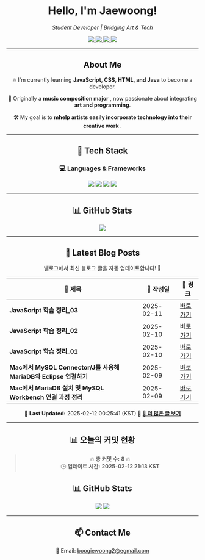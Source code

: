 





<div align="center">
<h1 align="center">Hello, I'm Jaewoong! </h1>

<p align="center"><em>Student Developer | Bridging Art & Tech</em></p>

<p align="center">
  <a href="https://github.com/Jaewoong-Hwang">
    <img src="https://img.shields.io/github/followers/Jaewoong-Hwang?label=Follow&style=social" />
  </a>
  <a href="https://velog.io/@mypalebluedot29/posts">
    <img src="https://img.shields.io/badge/Velog-20C997?style=flat-square&logo=velog&logoColor=white"/>
  </a>
  <a href="https://www.youtube.com/@boogiewoong2819">
    <img src="https://img.shields.io/badge/YouTube-FF0000?style=flat-square&logo=youtube&logoColor=white"/>
  </a>
  <a href="https://www.instagram.com/boogie_woong2">
    <img src="https://img.shields.io/badge/Instagram-E4405F?style=flat-square&logo=instagram&logoColor=white"/>
  </a>
</p>

---

## About Me
 <p>🔥 I'm currently learning <strong>JavaScript, CSS, HTML, and Java</strong> to become a developer.</p>
 <p>🎨 Originally a <strong>music composition major</strong> , now passionate about integrating <strong>art and programming</strong>.</p>
 <p>🛠 My goal is to <strong>mhelp artists easily incorporate technology into their creative work</strong> .</p>

---

## 🚀 Tech Stack
### 💻 Languages & Frameworks
<p>
  <img src="https://img.shields.io/badge/JavaScript-F7DF1E?style=for-the-badge&logo=javascript&logoColor=black"/>
  <img src="https://img.shields.io/badge/CSS3-1572B6?style=for-the-badge&logo=css3&logoColor=white"/>
  <img src="https://img.shields.io/badge/HTML5-E34F26?style=for-the-badge&logo=html5&logoColor=white"/>
  <img src="https://img.shields.io/badge/Java-007396?style=for-the-badge&logo=java&logoColor=white"/>
</p>

---

## 📊 GitHub Stats
<p align="center">
  <img src="https://github-readme-stats.vercel.app/api?username=Jaewoong-Hwang&show_icons=true&theme=dark" />
</p>



---



## 📝 Latest Blog Posts
 벨로그에서 최신 블로그 글을 자동 업데이트합니다! 🚀

<!-- BLOG-POST-LIST:START -->
| 📝 제목 | 📅 작성일 | 🔗 링크 |
|---------|------------------|---------|
| **JavaScript 학습 정리_03** | 2025-02-11 | [바로가기](https://velog.io/@mypalebluedot29/JavaScript-객체-및-배열-조작) |
| **JavaScript 학습 정리_02** | 2025-02-10 | [바로가기](https://velog.io/@mypalebluedot29/JavaScript-학습-정리-yl5s993v) |
| **JavaScript 학습 정리_01** | 2025-02-10 | [바로가기](https://velog.io/@mypalebluedot29/JavaScript-학습-정리) |
| **Mac에서 MySQL Connector/J를 사용해 MariaDB와 Eclipse 연결하기** | 2025-02-09 | [바로가기](https://velog.io/@mypalebluedot29/Mac에서-MySQL-ConnectorJ를-사용해-MariaDB와-Eclipse-연결하기) |
| **Mac에서 MariaDB 설치 및 MySQL Workbench 연결 과정 정리** | 2025-02-09 | [바로가기](https://velog.io/@mypalebluedot29/Mac에서-MariaDB-설치-및-MySQL-Workbench-연결-과정-정리) |

📅 **Last Updated:** 2025-02-12 00:25:41 (KST)
🔗 **[📖 더 많은 글 보기](https://velog.io/@mypalebluedot29)**
<!-- BLOG-POST-LIST:END -->




---



## 📊 오늘의 커밋 현황
> 🔥 **총 커밋 수:** **8** 🔥  
> 🕒 **업데이트 시간:** **2025-02-12 21:13 KST**

## 📊 GitHub Stats
<p align="center">
  <img src="https://github-readme-stats.vercel.app/api?username=Jaewoong-Hwang&show_icons=true&theme=tokyonight"/>
  <img src="https://github-readme-streak-stats.herokuapp.com/?user=Jaewoong-Hwang&theme=tokyonight"/>
</p>


---

## 📫 Contact Me
 📧 Email: boogiewoong2@egmail.com 

</div>





